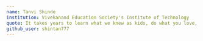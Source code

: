 ```yaml
---
name: Tanvi Shinde
institution: Vivekanand Education Society's Institute of Technology
quote: It takes years to learn what we knew as kids, do what you love, and resolve fights quickly
github_user: shintan777
---
```

